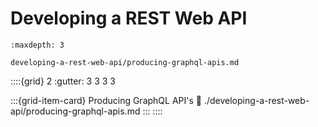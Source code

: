 # Developing a REST Web API

```{toctree}
:maxdepth: 3

developing-a-rest-web-api/producing-graphql-apis.md
```

::::{grid} 2
:gutter: 3 3 3 3

:::{grid-item-card} Producing GraphQL API's
:link: ./developing-a-rest-web-api/producing-graphql-apis.md
:::
::::
